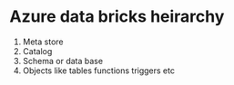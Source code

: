 # Azure data bricks heirarchy
1. Meta store
2. Catalog
3. Schema or data base
4. Objects like tables functions triggers etc


